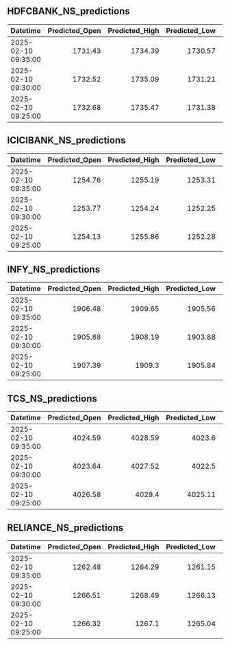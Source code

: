 ## HDFCBANK_NS_predictions
| Datetime            |   Predicted_Open |   Predicted_High |   Predicted_Low |   Predicted_Close |   Predicted_Volume |
|:--------------------|-----------------:|-----------------:|----------------:|------------------:|-------------------:|
| 2025-02-10 09:35:00 |          1731.43 |          1734.39 |         1730.57 |           1731.57 |             184243 |
| 2025-02-10 09:30:00 |          1732.52 |          1735.09 |         1731.21 |           1732.42 |             146935 |
| 2025-02-10 09:25:00 |          1732.68 |          1735.47 |         1731.38 |           1733.34 |             145037 |

## ICICIBANK_NS_predictions
| Datetime            |   Predicted_Open |   Predicted_High |   Predicted_Low |   Predicted_Close |   Predicted_Volume |
|:--------------------|-----------------:|-----------------:|----------------:|------------------:|-------------------:|
| 2025-02-10 09:35:00 |          1254.76 |          1255.19 |         1253.31 |           1255.43 |             168543 |
| 2025-02-10 09:30:00 |          1253.77 |          1254.24 |         1252.25 |           1254.16 |             174640 |
| 2025-02-10 09:25:00 |          1254.13 |          1255.86 |         1252.28 |           1254.04 |             180560 |

## INFY_NS_predictions
| Datetime            |   Predicted_Open |   Predicted_High |   Predicted_Low |   Predicted_Close |   Predicted_Volume |
|:--------------------|-----------------:|-----------------:|----------------:|------------------:|-------------------:|
| 2025-02-10 09:35:00 |          1906.48 |          1909.65 |         1905.56 |           1907.57 |            96852.9 |
| 2025-02-10 09:30:00 |          1905.88 |          1908.19 |         1903.88 |           1905.08 |           100491   |
| 2025-02-10 09:25:00 |          1907.39 |          1909.3  |         1905.84 |           1906.33 |           103348   |

## TCS_NS_predictions
| Datetime            |   Predicted_Open |   Predicted_High |   Predicted_Low |   Predicted_Close |   Predicted_Volume |
|:--------------------|-----------------:|-----------------:|----------------:|------------------:|-------------------:|
| 2025-02-10 09:35:00 |          4024.59 |          4028.59 |         4023.6  |           4027.51 |            22194.7 |
| 2025-02-10 09:30:00 |          4023.64 |          4027.52 |         4022.5  |           4027.17 |            20512.3 |
| 2025-02-10 09:25:00 |          4026.58 |          4029.4  |         4025.11 |           4027.6  |            23411.3 |

## RELIANCE_NS_predictions
| Datetime            |   Predicted_Open |   Predicted_High |   Predicted_Low |   Predicted_Close |   Predicted_Volume |
|:--------------------|-----------------:|-----------------:|----------------:|------------------:|-------------------:|
| 2025-02-10 09:35:00 |          1262.48 |          1264.29 |         1261.15 |           1262.17 |             220411 |
| 2025-02-10 09:30:00 |          1266.51 |          1268.49 |         1266.13 |           1266.89 |             194387 |
| 2025-02-10 09:25:00 |          1266.32 |          1267.1  |         1265.04 |           1266.2  |             200930 |

